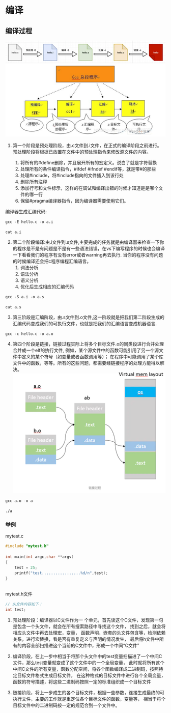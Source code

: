 # 编译

## 编译过程
![img.png](.make_process/assembly_process.png)
![img.png](.make_process/make_process.png)
1. 第一个阶段是预处理阶段，由.c文件到.i文件，在正式的编译阶段之前进行。预处理阶段将根据已放置在文件中的预处理指令来修改源文件的内容。

    1. 将所有的#define删除，并且展开所有的宏定义。说白了就是字符替换
    2. 处理所有的条件编译指令，#ifdef #ifndef #endif等，就是带#的那些   
    3. 处理#include，将#include指向的文件插入到该行处
    4. 删除所有注释
    5. 添加行号和文件标示，这样的在调试和编译出错的时候才知道是是哪个文件的哪一行
    6. 保留#pragma编译器指令，因为编译器需要使用它们。

编译器生成汇编代码:
```shell script
gcc -E hello.c -o a.i

cat a.i
```

2. 第二个阶段编译:由.i文件到.s文件,主要完成的任务就是由编译器来检查一下你的程序是不是有问题是不是有一些语法错误，在vs下编写程序的时候也会编译一下看看我们的程序有没有error或者warning再去执行.
   当你的程序没有问题的时候编译还会把c程序编程汇编语言。
    1. 词法分析
    2. 语法分析
    3. 语义分析
    4. 优化后生成相应的汇编代码
```shell script
gcc -S a.i -o a.s

cat a.s
```   
   
3. 第三阶段是汇编阶段，由.s文件到.o文件,这一阶段就是把我们第二阶段生成的汇编代码变成我们的可执行文件，也就是把我们的汇编语言变成机器语言.
```shell script
gcc -c hello.c -o a.o
```

4. 第四个阶段是链接，链接过程实际上将多个目标文件.o的同类段进行合并处理合并成一个elf的执行文件,
例如，某个源文件中的函数可能引用了另一个源文件中定义的某个符号（如变量或者函数调用等）；
在程序中可能调用了某个库文件中的函数，等等。所有的这些问题，都需要经链接程序的处理方能得以解决。
![](.make_process_images/link_process1.png)
```shell script
gcc a.o -o a

./a 

```

### 举例

mytest.c
```c
#include "mytest.h"
 
int main(int argc,char **argv) 
{ 
    test = 25; 
    printf("test.................%d/n",test); 
}
 
```

mytest.h文件
```c
// 头文件内容如下： 
int test;
```

1. 预处理阶段：编译器以C文件作为一 个单元，首先读这个C文件，发现第一句是包含一个头文件，就会在所有搜索路径中寻找这个文件，
   找到之后，就会将相应头文件中再去处理宏，变量， 函数声明，嵌套的头文件包含等，检测依赖关系，进行宏替换，看是否有重复定义与声明的情况发生，
   最后将h文件中所有的内容全部扫描进这个当前的C文件中，形成一个中间“C文件”
   
2. 编译阶段，在上一步中相当于将那个头文件中的test变量扫描进了一个中间C文件，那么test变量就变成了这个文件中的一个全局变量，
   此时就将所有这个中间C文件的所有变量，函数分配空间，将各个函数编译成二进制码，按照特定目标文件格式生成目标文件，
   在这种格式的目标文件中进行各个全局变量，函数的符号描述，将这些二进制码按照一定的标准组织成一个目标文件

3. 链接阶段，将上一步成生的各个目标文件，根据一些参数，连接生成最终的可执行文件，主要的工作就是重定位各个目标文件的函数，变量等，
   相当于将个目标文件中的二进制码按一定的规范合到一个文件中。
